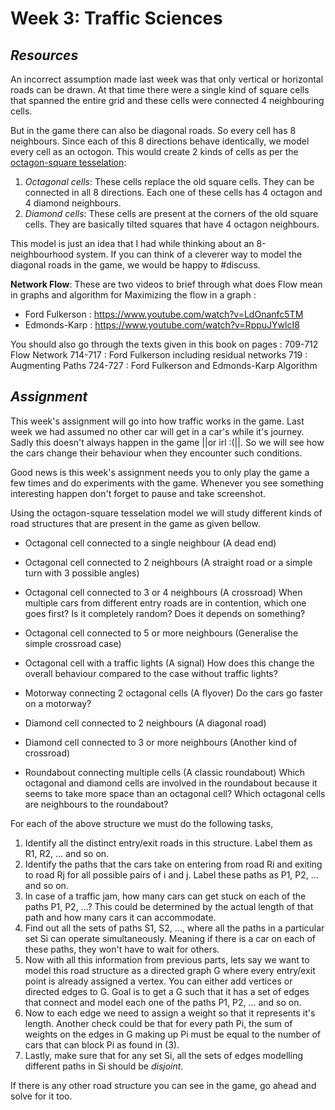 # **Week 3: Traffic Sciences**

## *Resources*

An incorrect assumption made last week was that only vertical or horizontal roads can be drawn. At that time there were a single kind of square cells that spanned the entire grid and these cells were connected 4 neighbouring cells.

But in the game there can also be diagonal roads. So every cell has 8 neighbours. Since each of this 8 directions behave identically, we model every cell as an octogon. This would create 2 kinds of cells as per the [octagon-square tesselation](https://geometricolor.files.wordpress.com/2012/06/einfach-octragonquadrat.jpg):

1. *Octagonal cells*: These cells replace the old square cells. They can be connected in all 8 directions. Each one of these cells has 4 octagon and 4 diamond neighbours.
2. *Diamond cells*: These cells are present at the corners of the old square cells. They are basically tilted squares that have 4 octagon neighbours.

This model is just an idea that I had while thinking about an 8-neighbourhood system. If you can think of a cleverer way to model the diagonal roads in the game, we would be happy to #discuss.

**Network Flow**: These are two videos to brief through what does Flow mean in graphs and algorithm for Maximizing the flow in a graph :

- Ford Fulkerson  : <https://www.youtube.com/watch?v=LdOnanfc5TM>
- Edmonds-Karp : <https://www.youtube.com/watch?v=RppuJYwlcI8>

You should also go through the texts given in this book on pages :
709-712  Flow Network
714-717 : Ford Fulkerson including residual networks
719 : Augmenting Paths
724-727 : Ford Fulkerson and Edmonds-Karp Algorithm

## *Assignment*

This week's assignment will go into how traffic works in the game. Last week we had assumed no other car will get in a car's while it's journey. Sadly this doesn't always happen in the game ||or irl :(||. So we will see how the cars change their behaviour when they encounter such conditions.

Good news is this week's assignment needs you to only play the game a few times and do experiments with the game. Whenever you see something interesting happen don't forget to pause and take screenshot.

Using the octagon-square tesselation model we will study different kinds of road structures that are present in the game as given bellow.

- Octagonal cell connected to a single neighbour (A dead end)

- Octagonal cell connected to 2 neighbours (A straight road or a simple turn with 3 possible angles)

- Octagonal cell connected to 3 or 4 neighbours (A crossroad)
    When multiple cars from different entry roads are in contention, which one goes first? Is it completely random? Does it depends on something?

- Octagonal cell connected to 5 or more neighbours (Generalise the simple crossroad case)

- Octagonal cell with a traffic lights (A signal)
    How does this change the overall behaviour compared to the case without traffic lights?

- Motorway connecting 2 octagonal cells (A flyover)
    Do the cars go faster on a motorway?

- Diamond cell connected to 2 neighbours (A diagonal road)

- Diamond cell connected to 3 or more neighbours (Another kind of crossroad)

- Roundabout connecting multiple cells (A classic roundabout)
    Which octagonal and diamond cells are involved in the roundabout because it seems to take more space than an octagonal cell?
    Which octagonal cells are neighbours to the roundabout?

For each of the above structure we must do the following tasks,

1. Identify all the distinct entry/exit roads in this structure. Label them as R1, R2, ... and so on.
2. Identify the paths that the cars take on entering from road Ri and exiting to road Rj for all possible pairs of i and j. Label these paths as P1, P2, ... and so on.
3. In case of a traffic jam, how many cars can get stuck on each of the paths P1, P2, ...? This could be determined by the actual length of that path and how many cars it can accommodate.
4. Find out all the sets of paths S1, S2, ..., where all the paths in a particular set Si can operate simultaneously. Meaning if there is a car on each of these paths, they won't have to wait for others.
5. Now with all this information from previous parts, lets say we want to model this road structure as a directed graph G where every entry/exit point is already assigned a vertex. You can either add vertices or directed edges to G. Goal is to get a G such that it has a set of edges that connect and model each one of the paths P1, P2, ... and so on.
6. Now to each edge we need to assign a weight so that it represents it's length. Another check could be that for every path Pi, the sum of weights on the edges in G making up Pi must be equal to the number of cars that can block Pi as found in (3).
7. Lastly, make sure that for any set Si, all the sets of edges modelling different paths in Si should be *disjoint*.

If there is any other road structure you can see in the game, go ahead and solve for it too.
